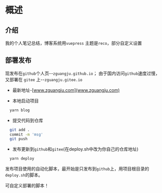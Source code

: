 # 概述

## 介绍

我的个人笔记总结，博客系统用`vuepress` 主题是`reco`，部分自定义设置

## 部署发布

现发布在`github`个人页--`zguangju.github.io`；
由于国内访问`github`速度过慢，又部署在 `gitee` 上--`zguangju.gitee.io`

- 最新地址-[www.zguangju.com](www.zguangju.com)

- 本地启动项目

```sh
  yarn blog

```

- 提交代码到仓库

```sh
  git add .
  commit -m 'msg'
  git push
```

- 发布更新到`github`和`gitee`(在deploy.sh中改为你自己的仓库地址)

```sh
  yarn deploy
```

发布项目使用的自动化脚本，最开始是只发布到`github`上，用项目根目录的`deploy.sh`的脚本。

可自定义部署的脚本！
